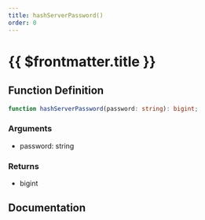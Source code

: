 ```yaml
---
title: hashServerPassword()
order: 0
---
```


# {{ $frontmatter.title }}

<!--@include: ./hashServerPassword_partial_header.md-->

## Function Definition

```ts
function hashServerPassword(password: string): bigint;
```

### Arguments

* password: string

### Returns

* bigint

## Documentation

<!--@include: ./hashServerPassword_partial_footer.md-->
